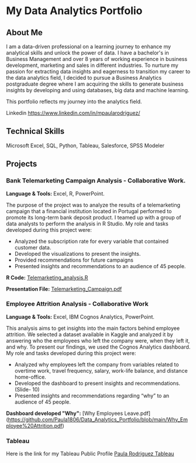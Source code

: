 # My Data Analytics Portfolio

## About Me

I am a data-driven professional on a learning journey to enhance my analytical skills and unlock the power of data. I have a bachelor's in Business Management and over 8 years of working experience in business development, marketing and sales in different industries. 
To nurture my passion for extracting data insights and eagerness to transition my career to the data analytics field, I decided to pursue a Business Analytics postgraduate degree where I am acquiring the skills to generate business insights by developing and using databases, big data and machine learning. 

This portfolio reflects my journey into the analytics field.

Linkedin https://www.linkedin.com/in/mpaularodriguez/

## Technical Skills
Microsoft Excel, SQL, Python, Tableau, Salesforce, SPSS Modeler

## Projects

### Bank Telemarketing Campaign Analysis - Collaborative Work.

**Language & Tools:** Excel,  R, PowerPoint. 

The purpose of the project was to analyze the results of a telemarketing campaign that a financial institution located in Portugal performed to promote its long-term bank deposit product. I teamed up with a group of data analysts to perform the analysis in R Studio. 
My role and tasks developed during this project were:
- Analyzed the subscription rate for every variable that contained customer data. 
- Developed the visualizations to present the insights.
- Provided recommendations for future campaigns
- Presented insights and recommendations to an audience of 45 people. 

**R Code:** [Telemarketing_analysis.R](https://github.com/Paula1806/Data_Analytics_Portfolio/blob/d53cb14a5c7447dfa0d4365558ff3547662f7dde/BigData2_GroupProject.R)

**Presentation File:** [Telemarketing_Campaign.pdf](https://github.com/Paula1806/Data_Analytics_Portfolio/blob/52d8493c3857becfb834030719816b5e53c89bce/Telemarketing%20Campaign_Presentation.pdf)

### Employee Attrition Analysis - Collaborative Work

**Language & Tools:** Excel,  IBM Cognos Analytics, PowerPoint. 

This analysis aims to get insights into the main factors behind employee attrition. We selected a dataset available in Kaggle and analyzed it by answering who the employees who left the company were, when they left it, and why. To present our findings, we used the Cognos Analytics dashboard.
My role and tasks developed during this project were:
- Analyzed why employees left the company from variables related to overtime work, travel frequency, salary, work-life balance, and distance home-office. 
- Developed the dashboard to present insights and recommendations. (Slide- 10)
- Presented insights and recommendations regarding “why” to an audience of 45 people.

**Dashboard developed "Why":** [Why Employees Leave.pdf] (https://github.com/Paula1806/Data_Analytics_Portfolio/blob/main/Why_Employee%20Attrition.pdf)

### Tableau

Here is the link for my Tableau Public Profile
[Paula Rodriguez Tableau](https://public.tableau.com/app/profile/paula.rodriguez1806)
